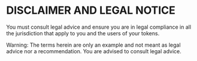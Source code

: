 # DISCLAIMER AND LEGAL NOTICE

You must consult legal advice and ensure you are in legal compliance in all the jurisdiction that apply to you and the users of your tokens.

Warning: The terms herein are only an example and not meant as legal advice nor a recommendation. You are advised to consult legal advice.